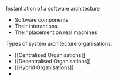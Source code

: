 
Instantiation of a software architecture

- Software components
- Their interactions
- Their placement on real machines

Types of system architecture organisations:

- [[Centralised Organisations]]
- [[Decentralised Organisations]]
- [[Hybrid Organisations]]
- 